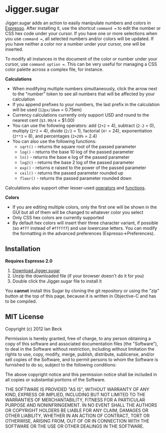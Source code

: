 # Jigger.sugar

Jigger.sugar adds an action to easily manipulate numbers and colors in [Espresso](http://macrabbit.com/espresso/). After installing it, use the shortcut `command =` to edit the number or CSS hex code under your cursor. If you have one or more selections when you use `command =`, all selected numbers and/or colors will be updated. If you have neither a color nor a number under your cursor, one will be inserted.

To modify all instances in the document of the color or number under your cursor, use `command option =`. This can be very useful for managing a CSS color palette across a complex file, for instance.

**Calculations**

* When modifying multiple numbers simultaneously, click the arrow next to the "number" token to see all numbers that will be affected by your calculation
* If you append prefixes to your numbers, the last prefix in the calculation will be used (`12px/16em` = 0.75em)
* Currency calculations currently only support USD and round to the nearest cent (`$3.99/4` = $1.00)
* You can use the following operators: add (`2+2` = 4), subtract (`2-2` = 0), multiply (`2*2` = 4), divide (`2/2` = 1), factorial (`4!` = 24), exponentiation (`2**3` = 8), and percentages (`2+20%` = 2.4)
* You can also use the following functions: 
    * `sqrt()` - returns the square root of the passed parameter
    * `log()` - returns the base 10 log of the passed parameter
    * `ln()` - returns the base e log of the passed parameter
    * `log2()` - returns the base 2 log of the passed parameter
    * `exp()` - returns e raised to the power of the passed parameter
    * `ceil()` - returns the passed parameter rounded up
    * `floor()` - returns the passed parameter rounded down

Calculations also support other lesser-used [operators](https://github.com/davedelong/DDMathParser/wiki/Operators) and [functions](https://github.com/davedelong/DDMathParser/wiki/Built-in-Functions).

**Colors**

* If you are editing multiple colors, only the first one will be shown in the GUI but all of them will be changed to whatever color you select
* Only CSS hex colors are currently supported
* By default hex colors will insert their three character variant, if possible (so `#fff` instead of `#ffffff`) and use lowercase letters. You can modify the formatting in the advanced preferences (Espresso&rarr;Preferences).

## Installation

**Requires Espresso 2.0**

1. [Download Jigger.sugar](https://github.com/downloads/onecrayon/Jigger-sugar/Jigger.sugar.zip)
2. Unzip the downloaded file (if your browser doesn't do it for you)
3. Double click the Jigger.sugar file to install it

You **cannot** install this Sugar by cloning the git repository or using the "zip" button at the top of this page, because it is written in Objective-C and has to be compiled.

## MIT License

Copyright (c) 2012 Ian Beck

Permission is hereby granted, free of charge, to any person obtaining a copy of this software and associated documentation files (the "Software"), to deal in the Software without restriction, including without limitation the rights to use, copy, modify, merge, publish, distribute, sublicense, and/or sell copies of the Software, and to permit persons to whom the Software is furnished to do so, subject to the following conditions:

The above copyright notice and this permission notice shall be included in all copies or substantial portions of the Software.

THE SOFTWARE IS PROVIDED "AS IS", WITHOUT WARRANTY OF ANY KIND, EXPRESS OR IMPLIED, INCLUDING BUT NOT LIMITED TO THE WARRANTIES OF MERCHANTABILITY, FITNESS FOR A PARTICULAR PURPOSE AND NONINFRINGEMENT. IN NO EVENT SHALL THE AUTHORS OR COPYRIGHT HOLDERS BE LIABLE FOR ANY CLAIM, DAMAGES OR OTHER LIABILITY, WHETHER IN AN ACTION OF CONTRACT, TORT OR OTHERWISE, ARISING FROM, OUT OF OR IN CONNECTION WITH THE SOFTWARE OR THE USE OR OTHER DEALINGS IN THE SOFTWARE.
